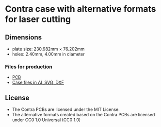 # Contra case with alternative formats for laser cutting

## Dimensions

- plate size: 230.982mm × 76.202mm
- holes: 2.40mm, 4.00mm in diameter

### Files for production

- [PCB](https://github.com/ai03-2725/Contra)
- [Case files in AI, SVG, DXF](https://github.com/beekeeb/ContraPlates/releases)

## License

- The Contra PCBs are licensed under the MIT License.
- The alternative formats created based on the Contra PCBs are licensed under CC0 1.0 Universal (CC0 1.0)
